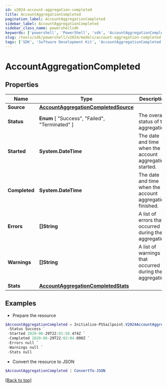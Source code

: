 ```yaml
---
id: v2024-account-aggregation-completed
title: AccountAggregationCompleted
pagination_label: AccountAggregationCompleted
sidebar_label: AccountAggregationCompleted
sidebar_class_name: powershellsdk
keywords: ['powershell', 'PowerShell', 'sdk', 'AccountAggregationCompleted', 'V2024AccountAggregationCompleted'] 
slug: /tools/sdk/powershell/v2024/models/account-aggregation-completed
tags: ['SDK', 'Software Development Kit', 'AccountAggregationCompleted', 'V2024AccountAggregationCompleted']
---
```



# AccountAggregationCompleted

## Properties

Name | Type | Description | Notes
------------ | ------------- | ------------- | -------------
**Source** |  [**AccountAggregationCompletedSource**](account-aggregation-completed-source) |  | [required]
**Status** |   **Enum** [  "Success",    "Failed",    "Terminated" ] | The overall status of the aggregation. | [required]
**Started** |  **System.DateTime** | The date and time when the account aggregation started. | [required]
**Completed** |  **System.DateTime** | The date and time when the account aggregation finished. | [required]
**Errors** |  **[]String** | A list of errors that occurred during the aggregation. | [required]
**Warnings** |  **[]String** | A list of warnings that occurred during the aggregation. | [required]
**Stats** |  [**AccountAggregationCompletedStats**](account-aggregation-completed-stats) |  | [required]

## Examples

- Prepare the resource
```powershell
$AccountAggregationCompleted = Initialize-PSSailpoint.V2024AccountAggregationCompleted  -Source null `
 -Status Success `
 -Started 2020-06-29T22:01:50.474Z `
 -Completed 2020-06-29T22:02:04.090Z `
 -Errors null `
 -Warnings null `
 -Stats null
```

- Convert the resource to JSON
```powershell
$AccountAggregationCompleted | ConvertTo-JSON
```


[[Back to top]](#) 

